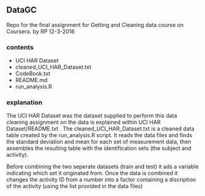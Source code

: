 ## DataGC
Repo for the final assignment for Getting and Cleaning data course on Coursera.
by RP 12-3-2016

### contents
* UCI HAR Dataset
* cleaned_UCI_HAR_Dataset.txt
* CodeBook.txt
* README.md
* run_analysis.R

### explanation
The UCI HAR Dataset was the dataset supplied to perform this data cleaning assignment on
the data is explained within UCI HAR Dataset/README.txt . The cleaned_UCI_HAR_Dataset.txt
is a cleaned data table created by the run_analysis.R script. It reads the data files and
finds the standard deviation and mean for each set of measurement data, then assembles the 
resulting table with the identification sets (the subject and activity). 

Before combining the two seperate datasets (train and test) it ads a variable indicating 
which set it originated from. Once the data is combined it changes the activity ID from a 
number into a factor containing a discription of the activity (using the list provided in
the data files)
